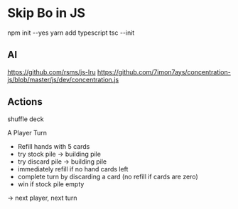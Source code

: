 # Skip Bo in JS

npm init --yes
yarn add typescript
tsc --init

## AI
https://github.com/rsms/js-lru
https://github.com/7imon7ays/concentration-js/blob/master/js/dev/concentration.js

## Actions
shuffle deck

A Player Turn
+ Refill hands with 5 cards
+ try stock pile -> building pile
+ try discard pile -> building pile
+ immediately refill if no hand cards left
+ complete turn by discarding a card (no refill if cards are zero)
+ win if stock pile empty

-> next player, next turn